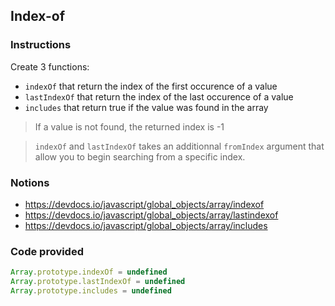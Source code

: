 ## Index-of

### Instructions

Create 3 functions:
- `indexOf` that return the index of the first occurence of a value
- `lastIndexOf` that return the index of the last occurence of a value
- `includes` that return true if the value was found in the array

> If a value is not found, the returned index is -1

> `indexOf` and `lastIndexOf` takes an additionnal `fromIndex` argument
> that allow you to begin searching from a specific index.


### Notions

- https://devdocs.io/javascript/global_objects/array/indexof
- https://devdocs.io/javascript/global_objects/array/lastindexof
- https://devdocs.io/javascript/global_objects/array/includes


### Code provided
```js
Array.prototype.indexOf = undefined
Array.prototype.lastIndexOf = undefined
Array.prototype.includes = undefined
```
